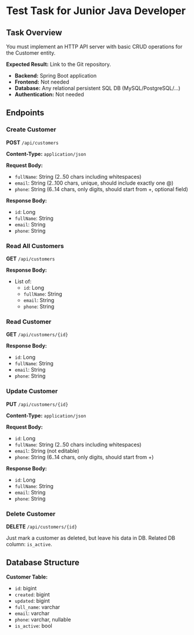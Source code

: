 # Test Task for Junior Java Developer

## Task Overview

You must implement an HTTP API server with basic CRUD operations for the Customer entity.

**Expected Result:** Link to the Git repository.

- **Backend:** Spring Boot application
- **Frontend:** Not needed
- **Database:** Any relational persistent SQL DB (MySQL/PostgreSQL/...)
- **Authentication:** Not needed

## Endpoints

### Create Customer

**POST** `/api/customers`

**Content-Type:** `application/json`

**Request Body:**
- `fullName`: String (2..50 chars including whitespaces)
- `email`: String (2..100 chars, unique, should include exactly one @)
- `phone`: String (6..14 chars, only digits, should start from +, optional field)

**Response Body:**
- `id`: Long
- `fullName`: String
- `email`: String
- `phone`: String

### Read All Customers

**GET** `/api/customers`

**Response Body:**
- List of:
    - `id`: Long
    - `fullName`: String
    - `email`: String
    - `phone`: String

### Read Customer

**GET** `/api/customers/{id}`

**Response Body:**
- `id`: Long
- `fullName`: String
- `email`: String
- `phone`: String

### Update Customer

**PUT** `/api/customers/{id}`

**Content-Type:** `application/json`

**Request Body:**
- `id`: Long
- `fullName`: String (2..50 chars including whitespaces)
- `email`: String (not editable)
- `phone`: String (6..14 chars, only digits, should start from +)

**Response Body:**
- `id`: Long
- `fullName`: String
- `email`: String
- `phone`: String

### Delete Customer

**DELETE** `/api/customers/{id}`

Just mark a customer as deleted, but leave his data in DB. Related DB column: `is_active`.

## Database Structure

**Customer Table:**
- `id`: bigint
- `created`: bigint
- `updated`: bigint
- `full_name`: varchar
- `email`: varchar
- `phone`: varchar, nullable
- `is_active`: bool
